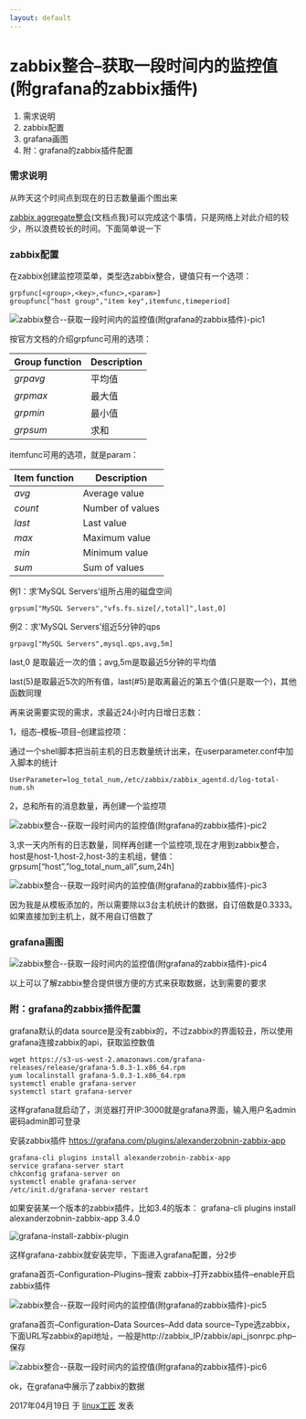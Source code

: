 ```yaml
---
layout: default
---
```


# zabbix整合–获取一段时间内的监控值(附grafana的zabbix插件)

1. 需求说明
2. zabbix配置
3. grafana画图
4. 附：grafana的zabbix插件配置

### 需求说明

从昨天这个时间点到现在的日志数量画个图出来

[zabbix aggregate整合](https://www.zabbix.com/documentation/2.4/manual/config/items/itemtypes/aggregate)(文档点我)可以完成这个事情，只是网络上对此介绍的较少，所以浪费较长的时间。下面简单说一下

### zabbix配置

在zabbix创建监控项菜单，类型选zabbix整合，键值只有一个选项：

```
grpfunc[<group>,<key>,<func>,<param>]
groupfunc["host group","item key",itemfunc,timeperiod]
```

![zabbix整合--获取一段时间内的监控值(附grafana的zabbix插件)-pic1](../images/2017/04/zabbix-aggregate-1.png)

按官方文档的介绍grpfunc可用的选项：

| Group function | Description |
| -------------- | ----------- |
| *grpavg*       | 平均值         |
| *grpmax*       | 最大值         |
| *grpmin*       | 最小值         |
| *grpsum*       | 求和          |

itemfunc可用的选项，就是param：

| Item function | Description      |
| ------------- | ---------------- |
| *avg*         | Average value    |
| *count*       | Number of values |
| *last*        | Last value       |
| *max*         | Maximum value    |
| *min*         | Minimum value    |
| *sum*         | Sum of values    |

例1：求’MySQL Servers’组所占用的磁盘空间

```
grpsum["MySQL Servers","vfs.fs.size[/,total]",last,0]
```

例2：求’MySQL Servers’组近5分钟的qps

```
grpavg["MySQL Servers",mysql.qps,avg,5m]
```

last,0 是取最近一次的值；avg,5m是取最近5分钟的平均值

last(5)是取最近5次的所有值，last(#5)是取离最近的第五个值(只是取一个)，其他函数同理

再来说需要实现的需求，求最近24小时内日增日志数：

1，组态–模板–项目–创建监控项：

通过一个shell脚本把当前主机的日志数量统计出来，在userparameter.conf中加入脚本的统计

```
UserParameter=log_total_num,/etc/zabbix/zabbix_agentd.d/log-total-num.sh
```

2，总和所有的消息数量，再创建一个监控项

![zabbix整合--获取一段时间内的监控值(附grafana的zabbix插件)-pic2](../images/2017/04/zabbix-aggregate-3.png)

3,求一天内所有的日志数量，同样再创建一个监控项,现在才用到zabbix整合，host是host-1,host-2,host-3的主机组，健值：grpsum[“host”,”log_total_num_all”,sum,24h]

![zabbix整合--获取一段时间内的监控值(附grafana的zabbix插件)-pic3](../images/2017/04/zabbix-aggregate-4.png)

因为我是从模板添加的，所以需要除以3台主机统计的数据，自订倍数是0.3333。如果直接加到主机上，就不用自订倍数了

### grafana画图

![zabbix整合--获取一段时间内的监控值(附grafana的zabbix插件)-pic4](../images/2017/04/zabbix-aggregate-5.png)

以上可以了解zabbix整合提供很方便的方式来获取数据，达到需要的要求

### 附：grafana的zabbix插件配置

grafana默认的data source是没有zabbix的，不过zabbix的界面较丑，所以使用grafana连接zabbix的api，获取监控数值

```
wget https://s3-us-west-2.amazonaws.com/grafana-releases/release/grafana-5.0.3-1.x86_64.rpm
yum localinstall grafana-5.0.3-1.x86_64.rpm 
systemctl enable grafana-server
systemctl start grafana-server
```

这样grafana就启动了，浏览器打开IP:3000就是grafana界面，输入用户名admin 密码admin即可登录

安装zabbix插件 <https://grafana.com/plugins/alexanderzobnin-zabbix-app>

```
grafana-cli plugins install alexanderzobnin-zabbix-app
service grafana-server start
chkconfig grafana-server on
systemctl enable grafana-server
/etc/init.d/grafana-server restart
```

如果安装某一个版本的zabbix插件，比如3.4的版本：  grafana-cli plugins install alexanderzobnin-zabbix-app 3.4.0

![grafana-install-zabbix-plugin](../images/2017/04/grafana-install-zabbix-plugin.png)

这样grafana-zabbix就安装完毕，下面进入grafana配置，分2步

grafana首页–Configuration–Plugins–搜索 zabbix–打开zabbix插件–enable开启zabbix插件

![zabbix整合--获取一段时间内的监控值(附grafana的zabbix插件)-pic5](../images/2017/04/%E5%BE%AE%E4%BF%A1%E6%88%AA%E5%9B%BE_20180320161620.png)

grafana首页–Configuration–Data Sources–Add data source–Type选zabbix，下面URL写zabbix的api地址，一般是http://zabbix_IP/zabbix/api_jsonrpc.php–保存

![zabbix整合--获取一段时间内的监控值(附grafana的zabbix插件)-pic6](../images/2017/04/%E5%BE%AE%E4%BF%A1%E6%88%AA%E5%9B%BE_20180320162613.png)

ok，在grafana中展示了zabbix的数据

2017年04月19日 于 [linux工匠](https://bbotte.github.io/) 发表

